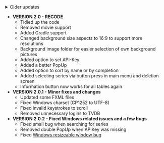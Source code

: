 <details><summary>Older updates</summary><p>

* Add Series
* Edit Series
* Delete Series
* TableView for starting, watching and waiting
* Added "Started"-Button to switch status of Series to "watching"
* Added + and - buttons to increase or decrease the episode number (switches to next season episode 1 when highest episode reached of current season)
* Added "All finished Series"-button to see a list of all series that got discontinued and that you watched all episodes of
* Added Information-button to get information like number of episodes, completion rate etc.
* Added "Discontinued"-button to change a series with no more new episodes from "waiting" to "ended"
* Added "New Episodes"-Button to add a new season to a series that had no more new episodes to watch
* **FIRST KINDA RELEASE**
* Added background pictures that change randomly when opening/going back to the MainMenu
* Function to get high contrast for labels regarding the background pic (not that good on some pictures)
* Linux-Support regarding `Paths` etc.
* BackUp every 24 hours for example on an external drive (Path at the moment not changeable)
* Added average Time of an episode to get wasted time on a series
* Added Description of a series
* Implemented TVDB-API
* Program that changes old `Series.json` to a new `Series.json`
* Get every page of episodes that a series has and add them all to the list
* Set `current` when translating old to new `Series.json`, otherwise set it on 1.1
* Order episodes regarding their Season and Episode
* Filter every season or episode that has 0/null in its epNumber/seasonNumber
* Sort series after percentage of completion
* Fixed `inc` and `dec`
* Add amount of wasted time (Info-Table)
* Description of series to Info-Table
* Added MenuBar
* Add a series with TVDB
* Get to choose between 5 possible series of TVDB to add
* Added Advanced Information
* Added banner to Advance Information and Selection
* Added basic movie support
* Added support for waiting series when there are empty seasons (now require an air date to get back into continue table and if not given they get from watching to waiting)
* Ended series do not get updated, you have to update them explicitly now
* BackUp can now get imported
* Added search for series (in already added series)
* Added Settings
* **VERSION 1.0**
* Added option to force a BackUp
* Series that get continued after they already got ended before are now automatically added back to the continuing series
* **VERSION 1.1**
* Removed old Information screen in favor of advanced information screen
* Custom main menu background picture support
* **VERSION 1.1.2**
* Checking air dates after an update
* PopUp informing you about (a) newly aired episode/s you can watch
* **VERSION 1.2 - Bugfixes and Enhancements**
    * Handling series with no episodes as a faulty series of TVDB
    * Enhancement of the selection screen
    * Fixed crash when no background picture is available
    * Main menu now uses a fallback image if there are none in the folder
    * Series not available on TVDB are now not failing the update anymore
</p>
</details>

* **VERSION 2.0 - RECODE**
    * Tidied up the code
    * Removed movie support
    * Added Gradle support
    * Changed background size aspects to 16:9 to support more resolutions
    * Background image folder for easier selection of own background pictures
    * Added option to set API-Key
    * Added a better PopUp
    * Added option to sort by name or by completion
    * Added selecting series via button press in main menu and deletion screen
    * Information button now works for all tables again
* **VERSION 2.0.1 - Minor fixes and changes**
    * Updated some FXML files
    * Fixed Windows charset (CP1252 to UTF-8)
    * Fixed invalid keystrokes to scroll
    * Removed unnecessary logins to TVDB
* **VERSION 2.0.2 - Fixed Windows related issues and a few bugs**
    * Fixed small bug when searching for series
    * Removed double PopUp when APIKey was missing
    * Fixed [Windows resizeable window bug](https://bugs.openjdk.java.net/browse/JDK-8089008)

